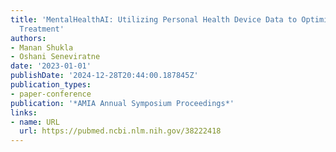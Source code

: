 ```yaml
---
title: 'MentalHealthAI: Utilizing Personal Health Device Data to Optimize Psychiatry
  Treatment'
authors:
- Manan Shukla
- Oshani Seneviratne
date: '2023-01-01'
publishDate: '2024-12-28T20:44:00.187845Z'
publication_types:
- paper-conference
publication: '*AMIA Annual Symposium Proceedings*'
links:
- name: URL
  url: https://pubmed.ncbi.nlm.nih.gov/38222418
---
```

